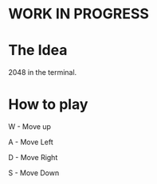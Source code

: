 # WORK IN PROGRESS

# The Idea
2048 in the terminal.

# How to play
W - Move up

A - Move Left

D - Move Right

S - Move Down
